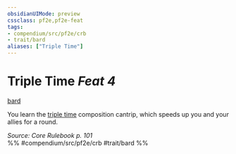 ```yaml
---
obsidianUIMode: preview
cssclass: pf2e,pf2e-feat
tags:
- compendium/src/pf2e/crb
- trait/bard
aliases: ["Triple Time"]
---
```

# Triple Time  *Feat 4*  
[bard](Reference/Rules/Traits/bard.md "Bard Class Trait")  


You learn the [triple time](Reference/Compendium/Spells/triple-time.md) composition cantrip, which speeds up you and your allies for a round.

*Source: Core Rulebook p. 101*  
%% #compendium/src/pf2e/crb #trait/bard %%